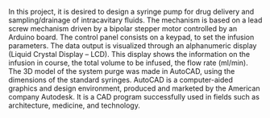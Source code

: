 In this project, it is desired to design a syringe pump for drug delivery and sampling/drainage of intracavitary fluids. The mechanism is based on a lead screw mechanism driven by a bipolar stepper motor controlled by an Arduino board. The control panel consists on a keypad, to set the infusion parameters. The data output is visualized through an alphanumeric display (Liquid Crystal Display – LCD). This display shows the information on the infusion in course, the total volume to be infused, the flow rate (ml/min).
The 3D model of the system purge was made in AutoCAD, using the dimensions of the standard syringes. AutoCAD is a computer-aided graphics and design environment, produced and marketed by the American company Autodesk. It is a CAD program successfully used in fields such as architecture, medicine, and technology.
